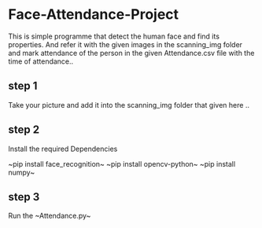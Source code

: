 # Face-Attendance-Project
This is simple programme that detect the human face and find its properties. 
And refer it with the given images in the scanning_img folder and mark attendance of the person in the given Attendance.csv file with the time of attendance..

## step 1
Take your picture and add it into the scanning_img folder that given here ..

## step 2 
Install the required Dependencies 

~pip install face_recognition~
~pip install opencv-python~
~pip install numpy~

## step 3
Run the ~Attendance.py~
